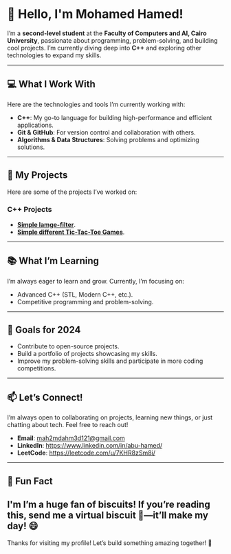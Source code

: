 # 👋 Hello, I'm Mohamed Hamed!

[](https://via.placeholder.com/1500x500.png?text=C%2B%2B+Enthusiast+%7C+Cairo+University+%7C+Faculty+of+Computers+and+AI) 

I’m a **second-level student** at the **Faculty of Computers and AI, Cairo University**, passionate about programming, problem-solving, and building cool projects. I’m currently diving deep into **C++** and exploring other technologies to expand my skills.

---

## 💻 What I Work With

Here are the technologies and tools I’m currently working with:

- **C++**: My go-to language for building high-performance and efficient applications.
- **Git & GitHub**: For version control and collaboration with others.
- **Algorithms & Data Structures**: Solving problems and optimizing solutions.

---

## 🚀 My Projects

Here are some of the projects I’ve worked on:

### C++ Projects
- **[Simple Iamge-filter](https://github.com/iamM0hamed/Image-simple-filters)**.
- **[Simple different Tic-Tac-Toe Games](https://github.com/iamM0hamed/TIC-TAC-TOE-DIFFERENT-GAMES)**.  
  
---

## 📚 What I’m Learning

I’m always eager to learn and grow. Currently, I’m focusing on:
- Advanced C++ (STL, Modern C++, etc.).
- Competitive programming and problem-solving.
---

## 🌟 Goals for 2024

- Contribute to open-source projects.
- Build a portfolio of projects showcasing my skills.
- Improve my problem-solving skills and participate in more coding competitions.

---

## 📫 Let’s Connect!

I’m always open to collaborating on projects, learning new things, or just chatting about tech. Feel free to reach out!

- **Email**: mah2mdahm3d121@gmail.com
- **LinkedIn**: https://www.linkedin.com/in/abu-hamed/
- **LeetCode**: https://leetcode.com/u/7KHR8zSm8i/
  
---

## 🍪 Fun Fact

I'm 
I’m a huge fan of biscuits! If you’re reading this, send me a virtual biscuit 🍪—it’ll make my day! 😄
---

Thanks for visiting my profile! Let’s build something amazing together! 🚀
